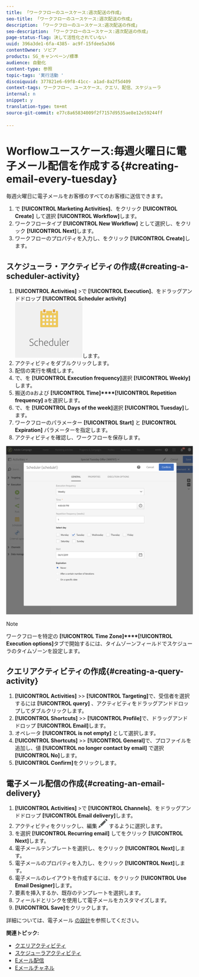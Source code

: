 ```yaml
---
title: 「ワークフローのユースケース:週次配送の作成」
seo-title: 「ワークフローのユースケース:週次配送の作成」
description: 「ワークフローのユースケース:週次配送の作成」
seo-description: 「ワークフローのユースケース:週次配送の作成」
page-status-flag: 決して活性化されていない
uuid: 396a3de1-6fa-4385- ac9f-15fdee5a366
contentOwner: ソビア
products: SG_キャンペーン/標準
audience: 自動化
content-type: 参照
topic-tags: '実行活動 '
discoiquuid: 377821e6-69f8-41cc- a1ad-8a2f5d409
context-tags: ワークフロー、ユースケース、クエリ、配信、スケジューラ
internal: n
snippet: y
translation-type: tm+mt
source-git-commit: e77c8a65834009f2f7157d9535ae8e12e59244ff

---
```



# Worflowユースケース:毎週火曜日に電子メール配信を作成する{#creating-email-every-tuesday}

毎週火曜日に電子メールをお客様のすべてのお客様に送信できます。

1. で **[!UICONTROL Marketing Activities]**、をクリック **[!UICONTROL Create]** して選択 **[!UICONTROL Workflow]**&#x200B;します。
1. ワークフロータイプ **[!UICONTROL New Workflow]** として選択し、をクリック **[!UICONTROL Next]**&#x200B;します。
1. ワークフローのプロパティを入力し、をクリック **[!UICONTROL Create]**&#x200B;します。

## スケジューラ・アクティビティの作成{#creating-a-scheduler-activity}

1. **[!UICONTROL Activities]** &gt;で **[!UICONTROL Execution]**、をドラッグアンドドロップ **[!UICONTROL Scheduler activity]**![](assets/scheduler_icon.png)します。
1. アクティビティをダブルクリックします。
1. 配信の実行を構成します。
1. で、を **[!UICONTROL Execution frequency]**&#x200B;選択 **[!UICONTROL Weekly]**&#x200B;します。
1. 搬送のaおよび **[!UICONTROL Time]****[!UICONTROL Repetition frequency]** aを選択します。
1. で、を **[!UICONTROL Days of the week]**&#x200B;選択 **[!UICONTROL Tuesday]**&#x200B;します。
1. ワークフローのパラメーター **[!UICONTROL Start]** と **[!UICONTROL Expiration]** パラメーターを指定します。
1. アクティビティを確認し、ワークフローを保存します。

![](assets/scheduler_properties.png)

>[!NOTE]
>
>ワークフローを特定の **[!UICONTROL Time Zone]****[!UICONTROL Execution options]**&#x200B;タブで開始するには、タイムゾーンフィールドでスケジューラのタイムゾーンを設定します。

## クエリアクティビティの作成{#creating-a-query-activity}

1. **[!UICONTROL Activities]** &gt;&gt; **[!UICONTROL Targeting]**&#x200B;で、受信者を選択するには **[!UICONTROL query]** 、アクティビティをドラッグアンドドロップしてダブルクリックします。
1. **[!UICONTROL Shortcuts]** &gt;&gt; **[!UICONTROL Profile]**&#x200B;で、ドラッグアンドドロップ **[!UICONTROL Email]**&#x200B;します。
1. オペレータ **[!UICONTROL is not empty]** として選択します。
1. **[!UICONTROL Shortcuts]** &gt;&gt; **[!UICONTROL General]**&#x200B;で、プロファイルを追加し、値 **[!UICONTROL no longer contact by email]** で選択 **[!UICONTROL No]**&#x200B;します。
1. **[!UICONTROL Confirm]**&#x200B;をクリックします。

## 電子メール配信の作成{#creating-an-email-delivery}

1. **[!UICONTROL Activities]** &gt;で **[!UICONTROL Channels]**、をドラッグアンドドロップ **[!UICONTROL Email delivery]**&#x200B;します。
1. アクティビティをクリックし、編集 ![](assets/edit_darkgrey-24px.png) するように選択します。
1. を選択 **[!UICONTROL Recurring email]** してをクリック **[!UICONTROL Next]**&#x200B;します。
1. 電子メールテンプレートを選択し、をクリック **[!UICONTROL Next]**&#x200B;します。
1. 電子メールのプロパティを入力し、をクリック **[!UICONTROL Next]**&#x200B;します。
1. 電子メールのレイアウトを作成するには、をクリック **[!UICONTROL Use Email Designer]**&#x200B;します。
1. 要素を挿入するか、既存のテンプレートを選択します。
1. フィールドとリンクを使用して電子メールをカスタマイズします。
1. **[!UICONTROL Save]**&#x200B;をクリックします。

詳細については、電子メール [の設計](../../designing/using/about-email-content-design.md#designing-an-email-content-from-scratch)を参照してください。

**関連トピック:**

* [クエリアクティビティ](../..//automating/using/query.md)
* [スケジューラアクティビティ](../..//automating/using/scheduler.md)
* [Eメール配信](../..//automating/using/email-delivery.md)
* [Eメールチャネル](../..//channels/using/creating-an-email.md)

